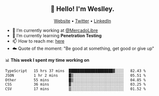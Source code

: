 <h2 align="center">👋 Hello! I'm Weslley.</h2>
<p align="center">
  <a href="http://weslleyneri.com.br">Website</a> •
  <a href="https://twitter.com/Weslley_Neri">Twitter</a> •
  <a href="https://www.linkedin.com/in/weslley-neri-3658908b">LinkedIn</a>
</p>


- 🔭 I’m currently working at [@MercadoLibre](https://github.com/mercadolibre)
- 🌱 I’m currently learning **Penetration Testing**
- 📫 How to reach me: [here](mailto:weslley39@gmail.com)
- ☁️ Quote of the moment: "Be good at something, get good or give up"

📊 **This week I spent my time working on**
<!--START_SECTION:waka-->

```txt
TypeScript   15 hrs 37 mins  ████████████████████▓░░░░   82.43 %
JSON         1 hr 2 mins     █▒░░░░░░░░░░░░░░░░░░░░░░░   05.51 %
Other        55 mins         █▒░░░░░░░░░░░░░░░░░░░░░░░   04.85 %
CSS          36 mins         ▓░░░░░░░░░░░░░░░░░░░░░░░░   03.25 %
CSV          17 mins         ▒░░░░░░░░░░░░░░░░░░░░░░░░   01.52 %
```

<!--END_SECTION:waka-->

<!-- Inspired by https://github.com/gruselhaus/gruselhaus -->